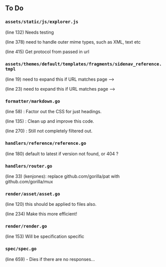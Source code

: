 ## To Do

### ``assets/static/js/explorer.js``
(line 132) Needs testing

(line 378) need to handle outer mime types, such as XML, text etc

(line 415) Get protocol from passed in url


### ``assets/themes/default/templates/fragments/sidenav_reference.tmpl``
(line 19) need to expand this if URL matches page -->

(line 23) need to expand this if URL matches page -->


### ``formatter/markdown.go``
(line 58) : Factor out the CSS for just headings.

(line 135) : Clean up and improve this code.

(line 270) : Still not completely filtered out.


### ``handlers/reference/reference.go``
(line 180) default to latest if version not found, or 404 ?


### ``handlers/router.go``
(line 33) (kenjones): replace github.com/gorilla/pat with github.com/gorilla/mux


### ``render/asset/asset.go``
(line 120) this should be applied to files also.

(line 234) Make this more efficient!


### ``render/render.go``
(line 153) Will be specification specific


### ``spec/spec.go``
(line 659) - Dies if there are no responses...

